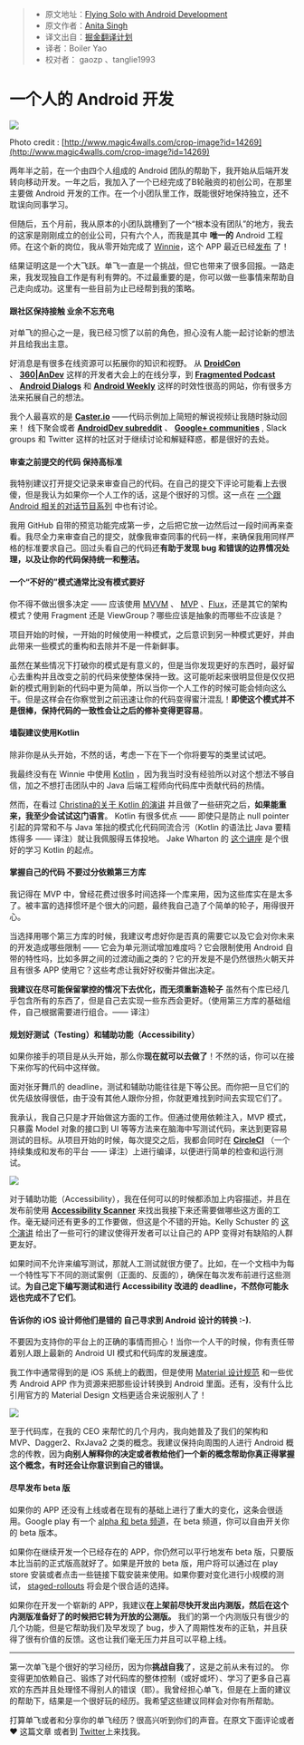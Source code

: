> * 原文地址：[Flying Solo with Android Development](https://hackernoon.com/flying-solo-with-android-development-c52d911b62bf#.yhgjjtwz1)
> * 原文作者：[Anita Singh](https://hackernoon.com/@anitas3791?source=post_header_lockup)
> * 译文出自：[掘金翻译计划](https://github.com/xitu/gold-miner)
> * 译者：Boiler Yao
> * 校对者： gaozp 、tanglie1993
# 一个人的 Android 开发 #

<img class="progressiveMedia-noscript js-progressiveMedia-inner" src="https://cdn-images-1.medium.com/max/800/1*gqA2o9GN2tU2xaIMuddXJg.jpeg">

Photo credit : [http://www.magic4walls.com/crop-image?id=14269](http://www.magic4walls.com/crop-image?id=14269) 

两年半之前，在一个由四个人组成的 Android 团队的帮助下，我开始从后端开发转向移动开发。一年之后，我加入了一个已经完成了B轮融资的初创公司，在那里主要做 Android 开发的工作。在一个小团队里工作，既能很好地保持独立，还不耽误向同事学习。

但随后，五个月前，我从原本的小团队跳槽到了一个“根本没有团队”的地方，我去的这家是刚刚成立的创业公司，只有六个人，而我是其中 **唯一的** Android 工程师。在这个新的岗位，我从零开始完成了 [Winnie](https://winnie.com/)，这个 APP 最近已经[发布](https://winnie.com/android) 了！

结果证明这是一个大飞跃。单飞一直是一个挑战，但它也带来了很多回报。一路走来，我发现独自工作是有利有弊的。不过最重要的是，你可以做一些事情来帮助自己走向成功。这里有一些目前为止已经帮到我的策略。

#### **跟社区保持接触 业余不忘充电** ####

对单飞的担心之一是，我已经习惯了以前的角色，担心没有人能一起讨论新的想法并且给我出主意。

好消息是有很多在线资源可以拓展你的知识和视野。 从 [**DroidCon**](https://twitter.com/droidcon?ref_src=twsrc%5Egoogle%7Ctwcamp%5Eserp%7Ctwgr%5Eauthor) 、 [**360|AnDev**](http://360andev.com/) 这样的开发者大会上的在线分享，到 [**Fragmented Podcast**](http://fragmentedpodcast.com/) 、 [**Android Dialogs**](https://www.youtube.com/channel/UCMEmNnHT69aZuaOrE-dF6ug/videos)  和 [**Android Weekly**](http://androidweekly.net/) 这样的时效性很高的网站，你有很多方法来拓展自己的想法。

我个人最喜欢的是 [**Caster.io**](https://caster.io/) —— 代码示例加上简短的解说视频让我随时脉动回来！ 线下聚会或者 [**AndroidDev subreddit**](https://www.reddit.com/r/androiddev/) 、 [**Google+ communities**](https://plus.google.com/communities/105153134372062985968) , Slack groups 和 Twitter 这样的社区对于继续讨论和解疑释惑，都是很好的去处。

#### **审查之前提交的代码 保持高标准** ####

我特别建议打开提交记录来审查自己的代码。在自己的提交下评论可能看上去很傻，但是我认为如果你一个人工作的话，这是个很好的习惯。这一点在 [一个跟 Android 相关的对话节目系列](https://www.youtube.com/watch?v=CtxBO9zq7vQ) 中也有讨论。

我用 GitHub 自带的预览功能完成第一步，之后把它放一边然后过一段时间再来查看。我尽全力来审查自己的提交，就像我审查同事的代码一样，来确保我用同样严格的标准要求自己。回过头看自己的代码还**有助于发现 bug 和错误的边界情况处理，以及让你的代码保持统一和整洁。**

#### **一个“不好的”模式通常比没有模式要好** ####

你不得不做出很多决定 —— 应该使用 [MVVM](https://upday.github.io/blog/model-view-viewmodel/) 、 [MVP](https://medium.com/upday-devs/android-architecture-patterns-part-2-model-view-presenter-8a6faaae14a5#.vcztbt47h) 、[Flux](http://lgvalle.xyz/2015/08/04/flux-architecture/)，还是其它的架构模式？使用 Fragment 还是 ViewGroup？哪些应该是抽象的而哪些不应该是？

项目开始的时候，一开始的时候使用一种模式，之后意识到另一种模式更好，并由此带来一些模式的重构和去除并不是一件新鲜事。

虽然在某些情况下打破你的模式是有意义的，但是当你发现更好的东西时，最好留心去重构并且改变之前的代码来使整体保持一致。这可能听起来很明显但是仅仅把新的模式用到新的代码中更为简单，所以当你一个人工作的时候可能会倾向这么干。但是这样会在你察觉到之前迅速让你的代码变得蜜汁混乱！**即使这个模式并不是很棒，保持代码的一致性会让之后的修补变得更容易**。

#### **墙裂建议使用Kotlin** ####

除非你是从头开始，不然的话，考虑一下在下一个你将要写的类里试试吧。

我最终没有在 Winnie 中使用 [Kotlin](https://kotlinlang.org/) ，因为我当时没有经验所以对这个想法不够自信，加之不想打击团队中的 Java 后端工程师向代码库中贡献代码的热情。

然而，在看过 [Christina的关于 Kotlin 的演讲](https://www.youtube.com/watch?v=mDpnc45WwlI)  并且做了一些研究之后，**如果能重来，我至少会试试这门语言**。 Kotlin 有很多优点 —— 即使只是防止 null pointer 引起的异常和不与 Java 笨拙的模式化代码同流合污（Kotlin 的语法比 Java 要精炼得多 —— 译注）就让我佩服得五体投地。 Jake Wharton 的 [这个讲座](https://realm.io/news/oredev-jake-wharton-kotlin-advancing-android-dev/) 是个很好的学习 Kotlin 的起点。

#### **掌握自己的代码 不要过分依赖第三方库** ####

我记得在 MVP 中，曾经花费过很多时间选择一个库来用，因为这些库实在是太多了。被丰富的选择惯坏是个很大的问题，最终我自己造了个简单的轮子，用得很开心。

当选择用哪个第三方库的时候，我建议考虑好你是否真的需要它以及它会对你未来的开发造成哪些限制 —— 它会为单元测试增加难度吗？它会限制使用 Android 自带的特性吗，比如多屏之间的过渡动画之类的？它的开发是不是仍然很热火朝天并且有很多 APP 使用它？这些考虑让我好好权衡并做出决定。

**我建议在尽可能保留掌控的情况下去优化，而无须重新造轮子** 虽然有个库已经几乎包含所有的东西了，但是自己去实现一些东西会更好。（使用第三方库的基础组件，自己根据需要进行组合。—— 译注）

#### **规划好测试（Testing）和辅助功能（Accessibility）** ####

如果你接手的项目是从头开始，那么你**现在就可以去做了**！不然的话，你可以在接下来你写的代码中这样做。

面对张牙舞爪的 deadline，测试和辅助功能往往是下等公民。而你把一旦它们的优先级放得很低，由于没有其他人跟你分担，你就更难找到时间去实现它们了。

我承认，我自己只是才开始做这方面的工作。但通过使用依赖注入，MVP 模式，只暴露 Model 对象的接口到 UI 等等方法来在脑海中写测试代码，来达到更容易测试的目标。从项目开始的时候，每次提交之后，我都会同时在 [**CircleCI**](https://circleci.com/) （一个持续集成和发布的平台 —— 译注）上进行编译，以便进行简单的检查和运行测试。

<img class="progressiveMedia-noscript js-progressiveMedia-inner" src="https://cdn-images-1.medium.com/max/800/1*IlMGg4Voi3RcLi7sjVQP0g.gif">

对于辅助功能（Accessibility），我在任何可以的时候都添加上内容描述，并且在发布前使用  [**Accessibility Scanner**](https://play.google.com/store/apps/details?id=com.google.android.apps.accessibility.auditor&hl=en) 来找出我接下来还需要做哪些这方面的工作。毫无疑问还有更多的工作要做，但这是个不错的开始。Kelly Schuster 的 [这个演讲](https://realm.io/news/kelly-shuster-android-is-for-everyone/) 给出了一些可行的建议使得开发者可以让自己的 APP 变得对有缺陷的人群更友好。

如果时间不允许来编写测试，那就人工测试就很方便了。比如，在一个文档中为每一个特性写下不同的测试案例（正面的、反面的），确保在每次发布前进行这些测试。**为自己定下编写测试和进行 Accessibility 改进的 deadline，不然你可能永远也完成不了它们**。

#### **告诉你的 iOS 设计师他们是错的 自己寻求到 Android 设计的转换 :-).** ####

不要因为支持你的平台上的正确的事情而担心！当你一个人干的时候，你有责任带着别人跟上最新的 Android UI 模式和代码库的发展速度。

我工作中通常得到的是 iOS 系统上的截图，但是使用 [Material 设计规范](https://material.io/guidelines/) 和一些优秀 Android APP 作为资源来把那些设计转换到 Android 里面。还有，没有什么比引用官方的 Material Design 文档更适合来说服别人了！

<img class="progressiveMedia-noscript js-progressiveMedia-inner" src="https://cdn-images-1.medium.com/max/800/1*xFUdWXDI9s_aHY949_vZ8w.gif">

至于代码库，在我的 CEO 来帮忙的几个月内，我向她普及了我们的架构和 MVP、Dagger2、RxJava2 之类的概念。我建议保持向周围的人进行 Android 概念的传教，因为**向别人解释你的决定或者教给他们一个新的概念帮助你真正得掌握这个概念，有时还会让你意识到自己的错误。**

#### 尽早发布 beta 版 ####

如果你的 APP 还没有上线或者在现有的基础上进行了重大的变化，这条会很适用。Google play 有一个 [alpha 和 beta 频道](https://support.google.com/googleplay/android-developer/answer/3131213?hl=en)，在 beta 频道，你可以自由开关你的 beta 版本。

如果你在继续开发一个已经存在的 APP，你仍然可以平行地发布 beta 版，只要版本比当前的正式版高就好了。如果是开放的 beta 版，用户将可以通过在 play store 安装或者点击一些链接下载安装来使用。如果你要对变化进行小规模的测试， [staged-rollouts](https://support.google.com/googleplay/android-developer/answer/6346149?hl=en) 将会是个很合适的选择。

如果你在开发一个崭新的 APP，我建议**在上架前尽快开发出内测版，然后在这个内测版准备好了的时候把它转为开放的公测版。** 我们的第一个内测版只有很少的几个功能，但是它帮助我们及早发现了 bug，步入了周期性发布的正轨，并且获得了很有价值的反馈。这也让我们毫无压力并且可以平稳上线。

------

第一次单飞是个很好的学习经历，因为你**挑战自我**了，这是之前从未有过的。 你变得更加依赖自己、锻炼了对代码库的整体控制（或好或坏）、学习了更多自己喜欢的东西并且处理怪不得别人的错误（耶）。我曾经担心单飞，但是在上面的建议的帮助下，结果是一个很好玩的经历。我希望这些建议同样会对你有所帮助。

打算单飞或者和分享你的单飞经历？很高兴听到你们的声音。在原文下面评论或者 ❤ 这篇文章 或者到 [Twitter](https://twitter.com/anitas3791)上来找我。
